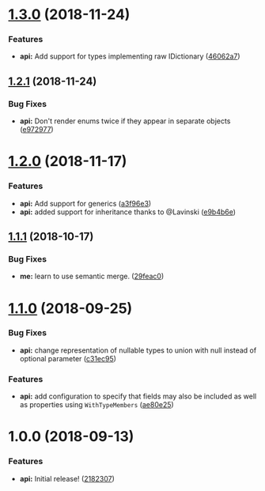 # [1.3.0](https://github.com/gkinsman/Typescriptr/compare/v1.2.1...v1.3.0) (2018-11-24)


### Features

* **api:** Add support for types implementing raw IDictionary ([46062a7](https://github.com/gkinsman/Typescriptr/commit/46062a7))

## [1.2.1](https://github.com/gkinsman/Typescriptr/compare/v1.2.0...v1.2.1) (2018-11-24)


### Bug Fixes

* **api:** Don't render enums twice if they appear in separate objects ([e972977](https://github.com/gkinsman/Typescriptr/commit/e972977))

# [1.2.0](https://github.com/gkinsman/Typescriptr/compare/v1.1.1...v1.2.0) (2018-11-17)


### Features

* **api:** Add support for generics ([a3f96e3](https://github.com/gkinsman/Typescriptr/commit/a3f96e3))
* **api:** added support for inheritance thanks to @Lavinski ([e9b4b6e](https://github.com/gkinsman/Typescriptr/commit/e9b4b6e))

## [1.1.1](https://github.com/gkinsman/Typescriptr/compare/v1.1.0...v1.1.1) (2018-10-17)


### Bug Fixes

* **me:** learn to use semantic merge. ([29feac0](https://github.com/gkinsman/Typescriptr/commit/29feac0))

# [1.1.0](https://github.com/gkinsman/Typescriptr/compare/v1.0.0...v1.1.0) (2018-09-25)


### Bug Fixes

* **api:** change representation of nullable types to union with null instead of optional parameter ([c31ec95](https://github.com/gkinsman/Typescriptr/commit/c31ec95))


### Features

* **api:** add configuration to specify that fields may also be included as well as properties  using `WithTypeMembers` ([ae80e25](https://github.com/gkinsman/Typescriptr/commit/ae80e25))

# 1.0.0 (2018-09-13)


### Features

* **api:** Initial release! ([2182307](https://github.com/gkinsman/Typescriptr/commit/2182307))
